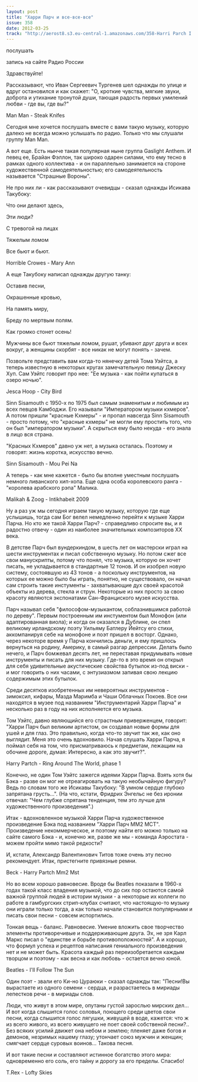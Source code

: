 ```yaml
---
layout: post
title: "Харри Парч и все-все-все"
issue: 358
date: 2012-03-25
track: "http://aerost8.s3.eu-central-1.amazonaws.com/358-Harri Parch I Vse-Vse-Vse.mp3"
---
```


послушать

запись на сайте Радио России

Здравствуйте!

Рассказывают, что Иван Сергеевич Тургенев шел однажды по улице и вдруг остановился и как скажет: "О, кроткие чувства, мягкие звуки, доброта и утихание тронутой души, тающая радость первых умилений любви - где вы, где вы?"

Man Man - Steak Knifes

Сегодня мне хочется послушать вместе с вами такую музыку, которую далеко не всегда можно услышать по радио. Только что мы слушали группу Man Man.

А вот еще. Есть нынче такая популярная ныне группа Gaslight Anthem. И певец ее, Брайан Фэллон, так широко одарен силами, что ему тесно в рамках одного коллектива - и он параллельно занимается на стороне художественной самодеятельностью; его самодеятельность называется "Страшные Вороны".

Не про них ли - как рассказывают очевидцы - сказал однажды Исикава Такубоку:

Что они делают здесь,

Эти люди?

С тревогой на лицах

Тяжелым ломом

Все бьют и бьют.

Horrible Crowes - Mary Ann

А еще Такубоку написал однажды другую танку:

Оставив песни,

Окрашенные кровью,

На память миру,

Бреду по мертвым полям.

Как громко стонет осень!

Мужчины все бьют тяжелым ломом, рушат, убивают друг друга и всех вокруг, а женщины скорбят - все никак не могут понять - зачем.

Позвольте представить вам когда-то нянечку детей Тома Уэйтса, а теперь известную в некоторых кругах замечательную певицу Джеску Хуп. Сам Уэйтс говорит про нее: "Ее музыка - как пойти купаться в озеро ночью".

Jesca Hoop - City Bird

Sinn Sisamouth с 1950-х по 1975 был самым знаменитым и любимым из всех певцов Камбоджи. Его называли "Императором музыки кхмеров". А потом пришли "красные Кхмеры" - и пропал навсегда Sinn Sisamouth - просто потому, что "красные кхмеры" не могли ему простить того, что он был "императором музыки". А скрыться ему было некуда - его знала в лицо вся страна.

"Красных Кхмеров" давно уж нет, а музыка осталась. Поэтому и говорят: жизнь коротка, искусство вечно.

Sinn Sisamouth - Mou Pei Na

А теперь - как мне кажется - было бы вполне уместным послушать немного ливанского хип-хопа. Еще одна особа королевского ранга - "королева арабского рэпа" Малика.

Malikah & Zoog - Intikhabeit 2009

Ну а раз уж мы сегодня играем такую музыку, которую где еще услышишь, тогда сам Бог велел немедленно перейти к музыке Харри Парча. Но кто же такой Харри Парч? - справедливо спросите вы, и я радостно отвечу - один из наиболее значительных композиторов XX века.

В детстве Парч был вундеркиндом, в шесть лет он мастерски играл на шести инструментах и писал собственную музыку. Но потом сжег все свои манускрипты, потому что понял, что музыка, которую он хочет писать, не укладывается в стандартные 12 тонов. И он изобрел новую систему, состоявшую из 43 тонов - а поскольку инструментов, на которых ее можно было бы играть, понятно, не существовало, он начал сам строить такие инстументы - захватывающие дух своей красотой объекты из дерева, стекла и струн. Некоторые из них просто за свою красоту являются экспонатами Сан-Франциского музея искусства.

Парч называл себя "философом-музыкантом, соблазнившимся работой по дереву". Первым построенным им инстументом был Монофон (или адаптированная виола); и когда он оказался в Дублине, он спел великому ирландскому поэту Уильяму Батлеру Йейтсу его стихи, аккомпанируя себе на монофоне и поэт пришел в восторг. Однако, через некоторе время у Парча кончились деньги, и ему пришлось вернуться на родину, Америку, в самый разгар депрессии. Делать было нечего, и Парч бомжевал десять лет, не переставая придумывать новые инструменты и писать для них музыку. Где-то в это время он открыл для себя удивительные акустические свойства бутылок из-под виски - и мог говорить о них часами, с энтузиазмом запивая свою лекцию содержимым этих бутылок.

Среди десятков изобретенных им невероятных инструментов - зимоксил, кифары, Мазда Маримба и Чаши Облачных Покоев. Все они находятся в музее под названием "Инструментарий Харри Парча" и несколько раз в году на них исполняется его музыка.

Том Уэйтс, давно являющийся его страстным приверженцем, говорит: "Харри Парч был великим артистом, он создавал новые формы для ушей и для глаз. Это правильно, когда что-то звучит так же, как оно выглядит. Меня это очень вдохновило. Начав слушать Харри Парча, я поймал себя на том, что присматриваюсь к предметам, лежащим на обочине дороге, думая: Интересно, а как это звучит?".

Harry Partch - Ring Around The World, phase 1

Конечно, не один Том Уэйтс зажегся идеями Харри Парча. Взять хотя бы Бэка - разве он мог не отреагировать на такую необычайную фигуру? Ведь по словам того же Исикавы Такубоку: "В умном сердце глубоко запрятана грусть...". (На что, кстати, Фридрих Энгельс не без иронии отвечал: "Чем глубже спрятана тенденция, тем это лучше для художественного произведения".)

Итак - вдохновленное музыкой Харри Парча художественное произведение Бэка под названием "Харри Парч ММ2 МСТ". Произведение некоммерческое, и поэтому найти его можно только на сайте самого Бэка - и, конечно же, разве же мы - команда Аэростата - можем пройти мимо такой редкости?

И, кстати, Александр Валентинович Титов тоже очень эту песню рекомендует. Итак, пристегните привязные ремни.

Beck - Harry Partch Mm2 Mst

Но во всем хорошо равновесие. Вроде бы Beatles показали в 1960-х годах такой класс владения музыкой, что до сих пор остаются самой важной группой людей в истории музыки - а некоторые их коллеги по работе в гамбургских стрип-клубах считают, что настоящую-то музыку они играли только тогда, а как только начали становится популярными и писать свои песни - совсем испортились.

Тонкая вещь - баланс. Равновесие. Умение вложить свое творчество элементы противоречивые и поддерживающие друга. Эх, не зря Карл Маркс писал о "единстве и борьбе противоположностей". А и хорошо, что формул успеха и рецептов написания гениального произведения нет и не может быть. Красота каждый раз переизобретается каждым творцом и поэтому - как весна и как любовь - остается вечно юной.

Beatles - I'll Follow The Sun

Один поэт - звали его Ки-но Цураюки - сказал однажды так: "Песни!Вы вырастаете из одного семени - сердца, и разрастаетесь в мириады лепестков речи - в мириады слов.

Люди, что живут в этом мире, опутаны густой зарослью мирских дел... И вот когда слышится голос соловья, поющего среди цветов свои песни, когда слышится голос лягушки, живущей в воде, кажется: что ж из всего живого, из всего живущего не поет своей собственой песни?.. Без всяких усилий движет она небом и землею; пленяет даже богов и демонов, незримых нашему глазу; утончает союз мужчин и женщин; смягчает сердце суровых воинов... Такова песня.

И вот такие песни и составляют истинное богатство этого мира: одновременно его соль, его тайну и дорогу за его пределы. Спасибо!

T.Rex - Lofty Skies
